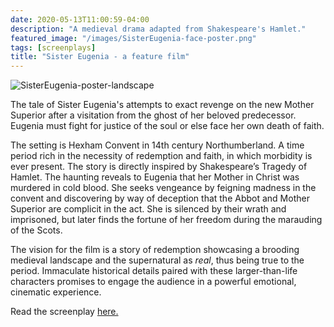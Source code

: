 ```yaml
---
date: 2020-05-13T11:00:59-04:00
description: "A medieval drama adapted from Shakespeare's Hamlet."
featured_image: "/images/SisterEugenia-face-poster.png"
tags: [screenplays]
title: "Sister Eugenia - a feature film"
---
```


![SisterEugenia-poster-landscape](https://github.com/ThomasMBury/charlie-bury-website/assets/139169787/7c2fb6a5-fe82-4a39-bd2f-dc7dd75c177e)

The tale of Sister Eugenia's attempts to exact revenge on the new Mother Superior after a visitation from the ghost of her beloved predecessor. Eugenia must fight for justice of the soul or else face her own death of faith. 

The setting is Hexham Convent in 14th century Northumberland. A time period rich in the necessity of redemption and faith, in which morbidity is ever present. The story is directly inspired by Shakespeare’s Tragedy of Hamlet. The haunting reveals to Eugenia that her Mother in Christ was murdered in cold blood. She seeks vengeance by feigning madness in the convent and discovering by way of deception that the Abbot and Mother Superior are complicit in the act. She is silenced by their wrath and imprisoned, but later finds the fortune of her freedom during the marauding of the Scots.

The vision for the film is a story of redemption showcasing a brooding medieval landscape and the supernatural as _real_, thus being true to the period. Immaculate historical details paired with these larger-than-life characters promises to engage the audience in a powerful emotional, cinematic experience. 

Read the screenplay [here.](https://drive.google.com/file/d/1REn8Kx9Ri0SKCGmwl9HllSONbJu4KuOa/view?usp=sharing)
